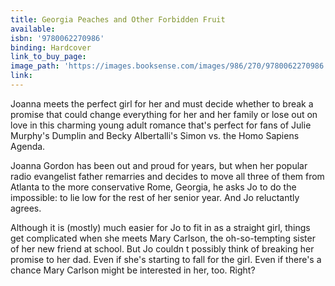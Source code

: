 ```yaml
---
title: Georgia Peaches and Other Forbidden Fruit
available:
isbn: '9780062270986'
binding: Hardcover
link_to_buy_page:
image_path: 'https://images.booksense.com/images/986/270/9780062270986.jpg'
link:
---
```



Joanna meets the perfect girl for her and must decide whether to break a promise that could change everything for her and her family or lose out on love in this charming young adult romance that's perfect for fans of Julie Murphy's Dumplin and Becky Albertalli's Simon vs. the Homo Sapiens Agenda.

Joanna Gordon has been out and proud for years, but when her popular radio evangelist father remarries and decides to move all three of them from Atlanta to the more conservative Rome, Georgia, he asks Jo to do the impossible: to lie low for the rest of her senior year. And Jo reluctantly agrees.

Although it is (mostly) much easier for Jo to fit in as a straight girl, things get complicated when she meets Mary Carlson, the oh-so-tempting sister of her new friend at school. But Jo couldn t possibly think of breaking her promise to her dad. Even if she's starting to fall for the girl. Even if there's a chance Mary Carlson might be interested in her, too. Right?